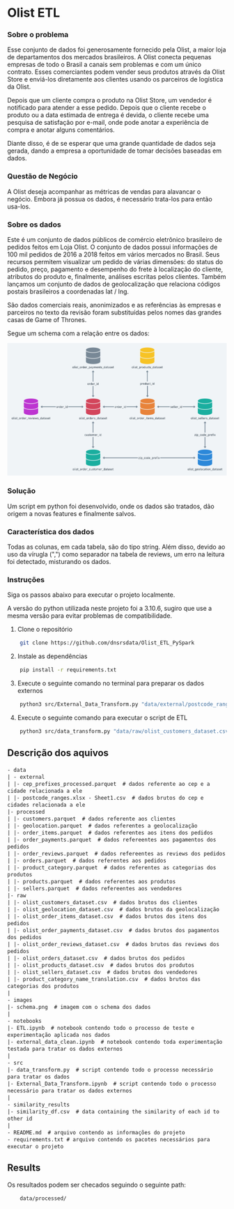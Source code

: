 # Olist ETL

### Sobre o problema

Esse conjunto de dados foi generosamente fornecido pela Olist, a maior loja de
departamentos dos mercados brasileiros. A Olist conecta pequenas empresas de
todo o Brasil a canais sem problemas e com um único contrato. Esses
comerciantes podem vender seus produtos através da Olist Store e enviá-los
diretamente aos clientes usando os parceiros de logística da Olist.

Depois que um cliente compra o produto na Olist Store, um vendedor é notificado
para atender a esse pedido. Depois que o cliente recebe o produto ou a data
estimada de entrega é devida, o cliente recebe uma pesquisa de satisfação por
e-mail, onde pode anotar a experiência de compra e anotar alguns comentários.

Diante disso, é de se esperar que uma grande quantidade de dados seja gerada,
dando a empresa a oportunidade de tomar decisões baseadas em dados.

### Questão de Negócio

A Olist deseja acompanhar as métricas de vendas para alavancar o negócio. Embora
já possua os dados, é necessário trata-los para então usa-los.

### Sobre os dados

Este é um conjunto de dados públicos de comércio eletrônico brasileiro de
pedidos feitos em Loja Olist. O conjunto de dados possui informações de 100 mil
pedidos de 2016 a 2018 feitos em vários mercados no Brasil. Seus recursos
permitem visualizar um pedido de várias dimensões: do status do pedido, preço,
pagamento e desempenho do frete à localização do cliente, atributos do produto
e, finalmente, análises escritas pelos clientes. Também lançamos um conjunto de
dados de geolocalização que relaciona códigos postais brasileiros a coordenadas
lat / lng.

São dados comerciais reais, anonimizados e as referências às empresas e
parceiros no texto da revisão foram substituídas pelos nomes das grandes casas
de Game of Thrones.

Segue um schema com a relação entre os dados:

![sch](images/schema.png)

### Solução

Um script em python foi desenvolvido, onde os dados são tratados, dão origem a
novas features e finalmente salvos.

### Característica dos dados

Todas as colunas, em cada tabela, são do tipo string. Além disso, devido ao uso
da vírugla (",") como separador na tabela de reviews, um erro na leitura foi
detectado, misturando os dados.

### Instruções

Siga os passos abaixo para executar o projeto localmente.

A versão do python utilizada neste projeto foi a 3.10.6, sugiro que use a mesma
versão para evitar problemas de compatibilidade.

1. Clone o repositório

```sh
    git clone https://github.com/dnsrsdata/Olist_ETL_PySpark
```

2. Instale as dependências

```sh
    pip install -r requirements.txt
```

3. Execute o seguinte comando no terminal para preparar os dados externos

```sh
    python3 src/External_Data_Transform.py "data/external/postcode_ranges.xlsx - Sheet1.csv"
```

4. Execute o seguinte comando para executar o script de ETL

```sh
    python3 src/data_transform.py "data/raw/olist_customers_dataset.csv" "data/raw/olist_geolocation_dataset.csv" "data/raw/olist_order_items_dataset.csv" "data/raw/olist_order_payments_dataset.csv" "data/raw/olist_order_reviews_dataset.csv" "data/raw/olist_orders_dataset.csv" "data/raw/olist_products_dataset.csv" "data/raw/olist_sellers_dataset.csv" "data/raw/product_category_name_translation.csv" "data/external/cep_prefixes_processed.parquet"
```

## Descrição dos aquivos

    - data
    | - external
    | |- cep_prefixes_processed.parquet  # dados referente ao cep e a cidade relacionada a ele
    | |- postcode_ranges.xlsx - Sheet1.csv  # dados brutos do cep e cidades relacionada a ele
    |- processed
    | |- customers.parquet  # dados referente aos clientes
    | |- geolocation.parquet  # dados referentes a geolocalização
    | |- order_items.parquet  # dados referentes aos itens dos pedidos
    | |- order_payments.parquet  # dados refereentes aos pagamentos dos pedidos
    | |- order_reviews.parquet  # dados refereentes as reviews dos pedidos
    | |- orders.parquet  # dados referentes aos pedidos
    | |- product_category.parquet  # dados referentes as categorias dos produtos
    | |- products.parquet  # dados referentes aos produtos
    | |- sellers.parquet  # dados refereentes aos vendedores 
    |- raw
    | |- olist_customers_dataset.csv  # dados brutos dos clientes
    | |- olist_geolocation_dataset.csv  # dados brutos da geolocalização
    | |- olist_order_items_dataset.csv  # dados brutos dos itens dos pedidos
    | |- olist_order_payments_dataset.csv  # dados brutos dos pagamentos dos pedidos
    | |- olist_order_reviews_dataset.csv  # dados brutos das reviews dos pedidos
    | |- olist_orders_dataset.csv  # dados brutos dos pedidos
    | |- olist_products_dataset.csv  # dados brutos dos produtos
    | |- olist_sellers_dataset.csv  # dados brutos dos vendedores
    | |- product_category_name_translation.csv  # dados brutos das categorias dos produtos
    |
    - images
    |- schema.png  # imagem com o schema dos dados
    |
    - notebooks
    |- ETL.ipynb  # notebook contendo todo o processo de teste e experimentação aplicada nos dados
    |- external_data_clean.ipynb  # notebook contendo toda experimentação testada para tratar os dados externos
    |
    - src
    |- data_transform.py  # script contendo todo o processo necessário para tratar os dados 
    |- External_Data_Transform.ipynb  # script contendo todo o processo necessário para tratar os dados externos
    |
    - similarity_results
    |- similarity_df.csv  # data containing the similarity of each id to other id
    |
    - README.md  # arquivo contendo as informações do projeto
    - requirements.txt # arquivo contendo os pacotes necessários para executar o projeto

## Results

Os resultados podem ser checados seguindo o seguinte path:

```sh
    data/processed/
```
